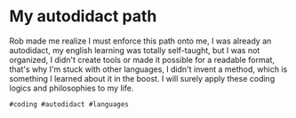 # My autodidact path

Rob made me realize I must enforce this path onto me, I was already an autodidact, my english learning was totally self-taught, but I was not organized, I didn't create
tools or made it possible for a readable format, that's why I'm stuck with other languages, I didn't invent a method, which is something I learned about it in the boost.
I will surely apply these coding logics and philosophies to my life.

    #coding #autodidact #languages
